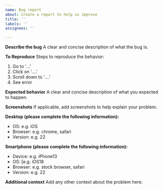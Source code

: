 ```yaml
---
name: Bug report
about: Create a report to help us improve
title: ''
labels: ''
assignees: ''

---
```


**Describe the bug**
A clear and concise description of what the bug is.

**To Reproduce**
Steps to reproduce the behavior:
1. Go to '...'
2. Click on '....'
3. Scroll down to '....'
4. See error

**Expected behavior**
A clear and concise description of what you expected to happen.

**Screenshots**
If applicable, add screenshots to help explain your problem.

**Desktop (please complete the following information):**
- OS: e.g. iOS
- Browser: e.g. chrome, safari
- Version: e.g. 22

**Smartphone (please complete the following information):**
- Device: e.g. iPhone13
- OS: [e.g. iOS18
- Browser: e.g. stock browser, safari
- Version: e.g. 22

**Additional context**
Add any other context about the problem here.
